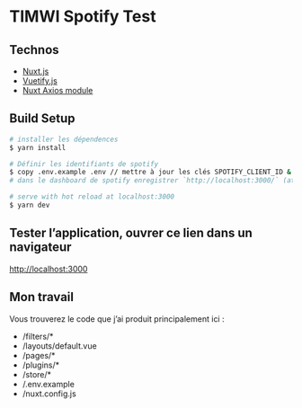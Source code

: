 # TIMWI Spotify Test

## Technos
- [Nuxt.js](https://nuxtjs.org)
- [Vuetify.js](https://vuetifyjs.com)
- [Nuxt Axios module](https://axios.nuxtjs.org/)

## Build Setup

```bash
# installer les dépendences
$ yarn install

# Définir les identifiants de spotify
$ copy .env.example .env // mettre à jour les clés SPOTIFY_CLIENT_ID & SPOTIFY_CLIENT_SECRET
# dans le dashboard de spotify enregistrer `http://localhost:3000/` (attention au / à la fin) comme lien de redirection.

# serve with hot reload at localhost:3000
$ yarn dev
```

## Tester l’application, ouvrer ce lien dans un navigateur
[http://localhost:3000](http://localhost:3000)

## Mon travail
Vous trouverez le code que j’ai produit principalement ici :
- /filters/*
- /layouts/default.vue
- /pages/*
- /plugins/*
- /store/*
- /.env.example
- /nuxt.config.js
